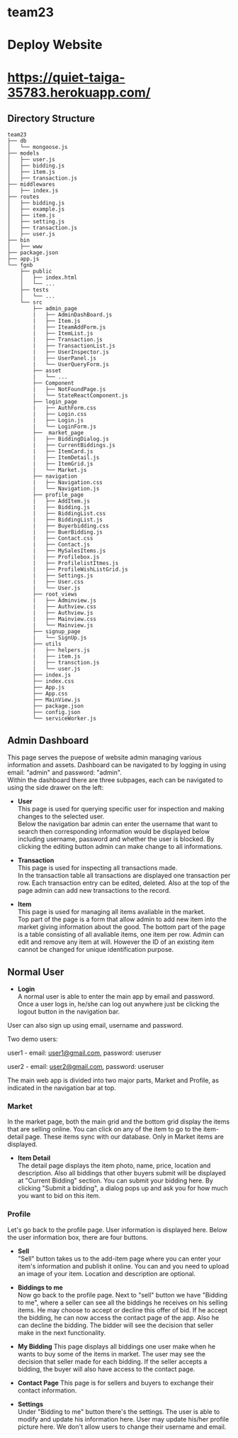 # team23

# Deploy Website
# https://quiet-taiga-35783.herokuapp.com/

## Directory Structure

```
team23
├── db
│   └── mongoose.js
├── models
│   ├── user.js
│   ├── bidding.js
│   ├── item.js
│   ├── transaction.js
├── middlewares
│   ├── index.js
├── routes
│   ├── bidding.js
│   ├── example.js
│   ├── item.js
│   ├── setting.js
│   ├── transaction.js
│   ├── user.js
├── bin
│   ├── www
├── package.json
├── app.js
└── fgnb
    ├── public
    │   ├── index.html
    │   └── ...
    ├── tests
    │   └── ...
    └── src
        ├── admin_page
        |   ├── AdminDashBoard.js
        |   ├── Item.js
        |   ├── IteamAddForm.js
        |   ├── ItemList.js
        |   ├── Transaction.js
        |   ├── TransactionList.js
        |   ├── UserInspector.js
        |   ├── UserPanel.js
        |   └── UserQueryForm.js 
        ├── asset
        |   └── ...
        ├── Component
        |   ├── NotFoundPage.js
        |   └── StateReactComponent.js
        ├── login_page
        |   ├── AuthForm.css
        |   ├── Login.css
        |   ├── Login.js
        |   └── LoginForm.js
        ├──  market_page
        |   ├── BiddingDialog.js
        |   ├── CurrentBiddings.js
        |   ├── ItemCard.js
        |   ├── ItemDetail.js
        |   ├── ItemGrid.js
        |   └── Market.js
        ├── navigation
        |   ├── Navigation.css
        |   └── Navigation.js
        ├── profile_page
        |   ├── AddItem.js
        |   ├── Bidding.js
        |   ├── BiddingList.css
        |   ├── BiddingList.js
        |   ├── Buyerbidding.css
        |   ├── BuerBidding.js
        |   ├── Contact.css
        |   ├── Contact.js
        |   ├── MySalesItems.js
        |   ├── Profilebox.js
        |   ├── ProfilelistItmes.js
        |   ├── ProfileWishListGrid.js
        |   ├── Settings.js
        |   ├── User.css
        |   └── User.js
        ├── root_views
        |   ├── Adminview.js
        |   ├── Authview.css
        |   ├── Authview.js
        |   ├── Mainview.css
        |   └── Mainview.js
        ├── signup_page
        |   └── SignUp.js
        ├── utils
        |   ├── helpers.js
        |   ├── item.js
        |   ├── transction.js
        |   └── user.js
        ├── index.js
        ├── index.css
        ├── App.js
        ├── App.css
        ├── MainView.js
        ├── package.json
        ├── config.json
        └── serviceWorker.js
```

## Admin Dashboard
This page serves the puepose of website admin managing various information and assets. Dashboard can be navigated to by logging in using email: "admin" and password: "admin".  
Within the dashboard there are three subpages, each can be navigated to using the side drawer on the left:

 - **User**  
 This page is used for querying specific user for inspection and making changes to the selected user.  
 Below the navigation bar admin can enter the username that want to search then corresponding information would be displayed below including username, password and whether the user is blocked. By clicking the editing button admin can make change to all informations.

 - **Transaction**  
 This page is used for inspecting all transactions made.  
 In the transaction table all transactions are displayed one transaction per row. Each transaction entry can be edited, deleted. Also at the top of the page admin can add new transactions to the record.

 - **Item**  
 This page is used for managing all items avaliable in the market.  
 Top part of the page is a form that allow admin to add new item into the market giving information about the good. The bottom part of the page is a table consisting of all avaliable items, one item per row. Admin can edit and remove any item at will. However the ID of an existing item cannot be changed for unique identification purpose.

 ## Normal User
  - **Login**  
A normal user is able to enter the main app by email and password. Once a user logs in, he/she can log out anywhere just be clicking the logout button in the navigation bar. 

User can also sign up using email, username and password. 

Two demo users: 

user1 - email: user1@gmail.com, password: useruser

user2 - email: user2@gmail.com, password: useruser

The main web app is divided into two major parts, Market and Profile, as indicated in the navigation bar at top.   

### Market
In the market page, both the main grid and the bottom grid display the items that are selling online. You can click on any of the item to go to the item-detail page. These items sync with our database. Only in Market items are displayed. 

 - **Item Detail**  
The detail page displays the item photo, name, price, location and description. Also all biddings that other buyers submit will be displayed at "Current Bidding" section. You can submit your bidding here. By clicking "Submit a bidding", a dialog pops up and ask you for how much you want to bid on this item. 

### Profile
Let's go back to the profile page. User information is displayed here. Below the user information box, there are four buttons. 

 - **Sell**  
"Sell" button takes us to the add-item page where you can enter your item's information and publish it online. You can and you need to upload an image of your item. Location and description are optional. 

 - **Biddings to me**  
Now go back to the profile page. Next to "sell" button we have "Bidding to me", where a seller can see all the biddings he receives on his selling items. He may choose to accept or decline this offer of bid. 
If he accept the bidding, he can now access the contact page of the app. Also he can decline the bidding. The bidder will see the decision that seller make in the next functionality. 

 - **My Bidding**
This page displays all biddings one user make when he wants to buy some of the items in market. The user may see the decision that seller made for each bidding. If the seller accepts a bidding, the buyer will also have access to the contact page. 

 - **Contact Page**
This page is for sellers and buyers to exchange their contact information. 

 - **Settings**  
Under "Bidding to me" button there's the settings. The user is able to modify and update his information here. User may update his/her profile picture here. We don't allow users to change their username and email. 